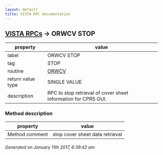 ```yaml
---
layout: default
title: VISTA RPC documentation
---
```




## [VISTA RPCs](TableOfContent.md) &#8594; ORWCV STOP 

 property | value 
--- | --- 
 label | ORWCV STOP
 tag | STOP
 routine | [ORWCV](http://code.osehra.org/dox/Routine_ORWCV_source.html)
 return value type | SINGLE VALUE
 description | RPC to stop retrieval of cover sheet information for CPRS GUI.


### Method description

 property | value 
--- | --- 
 Method comment | stop cover sheet data retrieval




 ###### Generated on January 11th 2017, 6:39:42 am